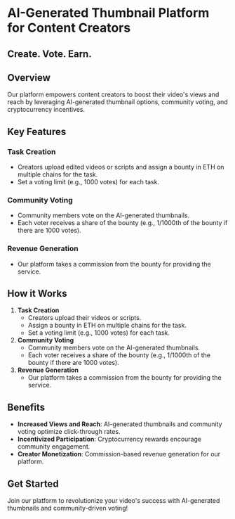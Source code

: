 # AI-Generated Thumbnail Platform for Content Creators
## Create. Vote. Earn.

## Overview

Our platform empowers content creators to boost their video's views and reach by leveraging AI-generated thumbnail options, community voting, and cryptocurrency incentives.

## Key Features

### Task Creation

* Creators upload edited videos or scripts and assign a bounty in ETH on multiple chains for the task.
* Set a voting limit (e.g., 1000 votes) for each task.

### Community Voting

* Community members vote on the AI-generated thumbnails.
* Each voter receives a share of the bounty (e.g., 1/1000th of the bounty if there are 1000 votes).

### Revenue Generation

* Our platform takes a commission from the bounty for providing the service.

## How it Works

1. **Task Creation**
    * Creators upload their videos or scripts.
    * Assign a bounty in ETH on multiple chains for the task.
    * Set a voting limit (e.g., 1000 votes) for each task.
2. **Community Voting**
    * Community members vote on the AI-generated thumbnails.
    * Each voter receives a share of the bounty (e.g., 1/1000th of the bounty if there are 1000 votes).
3. **Revenue Generation**
    * Our platform takes a commission from the bounty for providing the service.

## Benefits

* **Increased Views and Reach**: AI-generated thumbnails and community voting optimize click-through rates.
* **Incentivized Participation**: Cryptocurrency rewards encourage community engagement.
* **Creator Monetization**: Commission-based revenue generation for our platform.

## Get Started

Join our platform to revolutionize your video's success with AI-generated thumbnails and community-driven voting!